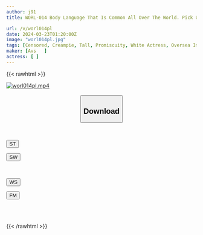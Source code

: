 ```yaml
---
author: j91
title: WORL-014 Body Language That Is Common All Over The World. Pick Up A Tall, Blonde, And Nice Body! Orgy SEX Where A Large Amount Of Semen Is Emitted From The Tight Pussy Of A Sports Beauty!

url: /v/worl014pl
date: 2024-03-23T01:20:00Z
image: "worl014pl.jpg"
tags: [Censored, Creampie, Tall, Promiscuity, White Actress, Oversea Import	]
maker: [Avs   ]
actress: [ ]
---
```



{{< rawhtml >}}

<div class="video" data-videoid="MP3BbMaV6mcm3we">
    <a href="javascript:;">
        <img src="/v/worl014pl/worl014pl.jpg" width="WIDTH" height="HEIGHT" alt="worl014pl.mp4" loading="lazy">
    </a>
</div>

<script type="text/javascript" src="https://j91.asia/asset/on-demand-st.js"></script>

<br>
  <link rel="stylesheet" href="https://j91.asia/asset/bs5.css">
  
  <center>
  <button class="btn btn-primary" type="button" data-bs-toggle="collapse" data-bs-target=".multi-collapse" aria-expanded="false" aria-controls="multiCollapseExample1 multiCollapseExample2"><h2>Download</h2></button></center>
</p>
<div class="row">
  <div class="col">
    <div class="collapse multi-collapse" id="multiCollapseExample1">
      <div class="card card-body">
	      	      <br>
<div class="buttons">  
<p><a href="https://streamtape.to/v/MP3BbMaV6mcm3we" target="_blank"><button class="btn-hover color-3"><i class="fa fa-download"></i> ST</button></a></p>
<p><a href="https://asnwish.com/64bcajuaqsga" target="_blank"><button class="btn-hover color-2"><i class="fa fa-download"></i> SW</button></a></p></div>
    </div>
  </div>
</div>
  <div class="col">
    <div class="collapse multi-collapse" id="multiCollapseExample2">
      <div class="card card-body">
	      <br>
<div class="buttons">
<p><a href="javascript:;"><button class="btn-hover color-9"><i class="fa fa-download"></i> WS</button></a></p>
<p><a href="javascript:;"><button class="btn-hover color-8"><i class="fa fa-download"></i> FM</button></a></p></div>
<br><br>
      </div>
    </div>
  </div>
</div>

{{< /rawhtml >}}